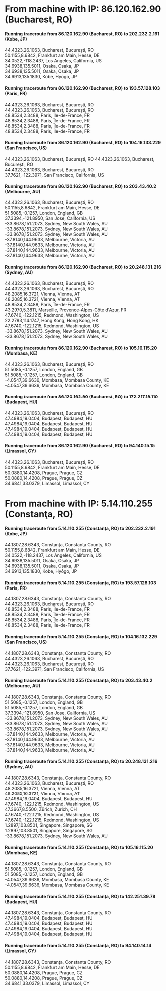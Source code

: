


# From machine with IP: 86.120.162.90 (Bucharest, RO)

#### Running traceroute from 86.120.162.90 (Bucharest, RO) to 202.232.2.191 (Kobe, JP)
44.4323,26.1063, Bucharest, București, RO  
50.1155,8.6842, Frankfurt am Main, Hesse, DE  
34.0522,-118.2437, Los Angeles, California, US  
34.6938,135.5011, Osaka, Osaka, JP  
34.6938,135.5011, Osaka, Osaka, JP  
34.6913,135.1830, Kobe, Hyōgo, JP  

#### Running traceroute from 86.120.162.90 (Bucharest, RO) to 193.57.128.103 (Paris, FR)
44.4323,26.1063, Bucharest, București, RO  
44.4323,26.1063, Bucharest, București, RO  
48.8534,2.3488, Paris, Île-de-France, FR  
48.8534,2.3488, Paris, Île-de-France, FR  
48.8534,2.3488, Paris, Île-de-France, FR  
48.8534,2.3488, Paris, Île-de-France, FR  

#### Running traceroute from 86.120.162.90 (Bucharest, RO) to 104.16.133.229 (San Francisco, US)
44.4323,26.1063, Bucharest, București, RO
44.4323,26.1063, Bucharest, București, RO  
44.4323,26.1063, Bucharest, București, RO  
37.7621,-122.3971, San Francisco, California, US  

#### Running traceroute from 86.120.162.90 (Bucharest, RO) to 203.43.40.2 (Melbourne, AU)
44.4323,26.1063, Bucharest, București, RO  
50.1155,8.6842, Frankfurt am Main, Hesse, DE  
51.5085,-0.1257, London, England, GB  
37.3394,-121.8950, San Jose, California, US  
-33.8678,151.2073, Sydney, New South Wales, AU  
-33.8678,151.2073, Sydney, New South Wales, AU  
-33.8678,151.2073, Sydney, New South Wales, AU  
-37.8140,144.9633, Melbourne, Victoria, AU  
-37.8140,144.9633, Melbourne, Victoria, AU  
-37.8140,144.9633, Melbourne, Victoria, AU  
-37.8140,144.9633, Melbourne, Victoria, AU  

#### Running traceroute from 86.120.162.90 (Bucharest, RO) to 20.248.131.216 (Sydney, AU)
44.4323,26.1063, Bucharest, București, RO  
44.4323,26.1063, Bucharest, București, RO  
48.2085,16.3721, Vienna, Vienna, AT  
48.2085,16.3721, Vienna, Vienna, AT  
48.8534,2.3488, Paris, Île-de-France, FR  
43.2970,5.3811, Marseille, Provence-Alpes-Côte d'Azur, FR  
47.6740,-122.1215, Redmond, Washington, US  
22.2783,114.1747, Hong Kong, Hong Kong, HK  
47.6740,-122.1215, Redmond, Washington, US  
-33.8678,151.2073, Sydney, New South Wales, AU  
-33.8678,151.2073, Sydney, New South Wales, AU  

#### Running traceroute from 86.120.162.90 (Bucharest, RO) to 105.16.115.20 (Mombasa, KE)
44.4323,26.1063, Bucharest, București, RO  
51.5085,-0.1257, London, England, GB  
51.5085,-0.1257, London, England, GB  
-4.0547,39.6636, Mombasa, Mombasa County, KE  
-4.0547,39.6636, Mombasa, Mombasa County, KE  

#### Running traceroute from 86.120.162.90 (Bucharest, RO) to 172.217.19.110 (Budapest, HU)
44.4323,26.1063, Bucharest, București, RO  
47.4984,19.0404, Budapest, Budapest, HU  
47.4984,19.0404, Budapest, Budapest, HU  
47.4984,19.0404, Budapest, Budapest, HU  
47.4984,19.0404, Budapest, Budapest, HU  

#### Running traceroute from 86.120.162.90 (Bucharest, RO) to 94.140.15.15 (Limassol, CY)
44.4323,26.1063, Bucharest, București, RO  
50.1155,8.6842, Frankfurt am Main, Hesse, DE  
50.0880,14.4208, Prague, Prague, CZ  
50.0880,14.4208, Prague, Prague, CZ  
34.6841,33.0379, Limassol, Limassol, CY  



# From machine with IP: 5.14.110.255 (Constanţa, RO)

#### Running traceroute from 5.14.110.255 (Constanţa, RO) to 202.232.2.191 (Kobe, JP)
44.1807,28.6343, Constanţa, Constanța County, RO  
50.1155,8.6842, Frankfurt am Main, Hesse, DE  
34.0522,-118.2437, Los Angeles, California, US  
34.6938,135.5011, Osaka, Osaka, JP  
34.6938,135.5011, Osaka, Osaka, JP  
34.6913,135.1830, Kobe, Hyōgo, JP  

#### Running traceroute from 5.14.110.255 (Constanţa, RO) to 193.57.128.103 (Paris, FR)
44.1807,28.6343, Constanţa, Constanța County, RO  
44.4323,26.1063, Bucharest, București, RO  
48.8534,2.3488, Paris, Île-de-France, FR  
48.8534,2.3488, Paris, Île-de-France, FR  
48.8534,2.3488, Paris, Île-de-France, FR  
48.8534,2.3488, Paris, Île-de-France, FR  

#### Running traceroute from 5.14.110.255 (Constanţa, RO) to 104.16.132.229 (San Francisco, US)
44.1807,28.6343, Constanţa, Constanța County, RO  
44.4323,26.1063, Bucharest, București, RO  
44.4323,26.1063, Bucharest, București, RO  
37.7621,-122.3971, San Francisco, California, US  

#### Running traceroute from 5.14.110.255 (Constanţa, RO) to 203.43.40.2 (Melbourne, AU)
44.1807,28.6343, Constanţa, Constanța County, RO  
51.5085,-0.1257, London, England, GB  
51.5085,-0.1257, London, England, GB  
37.3394,-121.8950, San Jose, California, US  
-33.8678,151.2073, Sydney, New South Wales, AU  
-33.8678,151.2073, Sydney, New South Wales, AU  
-33.8678,151.2073, Sydney, New South Wales, AU  
-37.8140,144.9633, Melbourne, Victoria, AU  
-37.8140,144.9633, Melbourne, Victoria, AU  
-37.8140,144.9633, Melbourne, Victoria, AU  
-37.8140,144.9633, Melbourne, Victoria, AU  

#### Running traceroute from 5.14.110.255 (Constanţa, RO) to 20.248.131.216 (Sydney, AU)
44.1807,28.6343, Constanţa, Constanța County, RO  
44.4323,26.1063, Bucharest, București, RO  
48.2085,16.3721, Vienna, Vienna, AT  
48.2085,16.3721, Vienna, Vienna, AT  
47.4984,19.0404, Budapest, Budapest, HU  
47.6740,-122.1215, Redmond, Washington, US  
47.3667,8.5500, Zürich, Zurich, CH  
47.6740,-122.1215, Redmond, Washington, US  
47.6740,-122.1215, Redmond, Washington, US  
1.2897,103.8501, Singapore, Singapore, SG  
1.2897,103.8501, Singapore, Singapore, SG  
-33.8678,151.2073, Sydney, New South Wales, AU  

#### Running traceroute from 5.14.110.255 (Constanţa, RO) to 105.16.115.20 (Mombasa, KE)
44.1807,28.6343, Constanţa, Constanța County, RO  
51.5085,-0.1257, London, England, GB  
51.5085,-0.1257, London, England, GB  
-4.0547,39.6636, Mombasa, Mombasa County, KE  
-4.0547,39.6636, Mombasa, Mombasa County, KE  

#### Running traceroute from 5.14.110.255 (Constanţa, RO) to 142.251.39.78 (Budapest, HU)
44.1807,28.6343, Constanţa, Constanța County, RO  
47.4984,19.0404, Budapest, Budapest, HU  
47.4984,19.0404, Budapest, Budapest, HU  
47.4984,19.0404, Budapest, Budapest, HU  
47.4984,19.0404, Budapest, Budapest, HU  

#### Running traceroute from 5.14.110.255 (Constanţa, RO) to 94.140.14.14 (Limassol, CY)
44.1807,28.6343, Constanţa, Constanța County, RO  
50.1155,8.6842, Frankfurt am Main, Hesse, DE  
50.0880,14.4208, Prague, Prague, CZ  
50.0880,14.4208, Prague, Prague, CZ  
34.6841,33.0379, Limassol, Limassol, CY  
